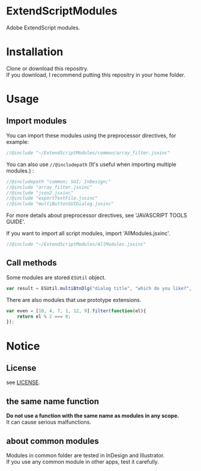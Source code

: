 # ExtendScriptModules
Adobe ExtendScript modules.  

# Installation
Clone or download this repositry.  
If you download, I recommend putting this repositry in your home folder.

# Usage
## Import modules
You can import these modules using the preprocessor directives, for example:
```javascript
//@include "~/ExtendScriptModules/common/array_filter.jsxinc"
```

You can also use `//@includepath` 
(It's useful when importing multiple modules.) :

```javascript
//@includepath "common; SUI; InDesign;"
//@include "array_filter.jsxinc"
//@include "json2.jsxinc"
//@include "exportTextFile.jsxinc"
//@include "multiButtonSUIDialog.jsxinc"
```

For more details about preprocessor directives, see 'JAVASCRIPT TOOLS GUIDE'.

If you want to import all script modules, import 'AllModules.jsxinc'.
```javascript
//@include "~/ExtendScriptModules/AllModules.jsxinc"
```
## Call methods
Some modules are stored `ESUtil` object.
```javascript
var result = ESUtil.multiBtnDlg("dialog title", "which do you like?", ["Apple", "Orange", "Banana"], 0);
```

There are also modules that use prototype extensions.
```javascript
var even = [10, 4, 7, 1, 12, 9].filter(function(el){
    return el % 2 === 0;
});
```

# Notice
## License
see [LICENSE](LICENSE).

## the same name function
**Do not use a function with the same name as modules in any scope.**  
It can cause serious malfunctions.

## about common modules
Modules in common folder are tested in InDesign and Illustrator.  
If you use any common module in other apps, test it carefully.

